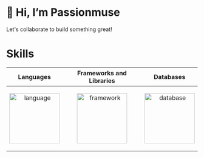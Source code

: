 <h1>👋 Hi, I’m Passionmuse </h1>
  
<p>Let's collaborate to build something great!</p>

<h1>
  Skills
</h1>
<div align=''>
<table>
  <thead>
    <tr>
      <th>Languages</th>
      <th>Frameworks and Libraries</th>
      <th>Databases</th>
    </tr>
  </thead>
  <tbody>
    <tr>
      <td>
        <p align="center">
            <img height='132' alt='language' src="https://skillicons.dev/icons?i=cpp,php,js,ts,nodejs,solidity,cs,py&perline=4" />
        </p>
      </td>
      <td>
        <p align="center">
          <img height='132' alt='framework' src="https://skillicons.dev/icons?            i=laravel,wordpress,symfony,codeigniter,react,vue,express&perline=5" />
        </p>
      </td>
      <td>
        <p align="center">
          <img height='132' alt='database' src="https://skillicons.dev/icons?i=mongodb,mysql,postgres,sqlite&perline=2" />
        </p>
      </td>
    </tr>
  </tbody>
</table>
</div>
